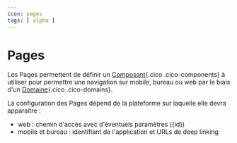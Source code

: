 ```yaml
---
icon: pages
tags: [ alpha ]
---
```

# Pages

Les Pages permettent de définir un [Composant](/fr/concepts/interfaces/components/){.cico .cico-components} à utiliser pour permettre une navigation sur mobile, bureau ou web par le biais d'un [Domaine](/fr/concepts/endpoints/domains/){.cico .cico-domains}.

La configuration des Pages dépend de la plateforme sur laquelle elle devra apparaître :

- web : chemin d'accès avec d'éventuels paramètres ({id})
- mobile et bureau : identifiant de l'application et URLs de deep linking
